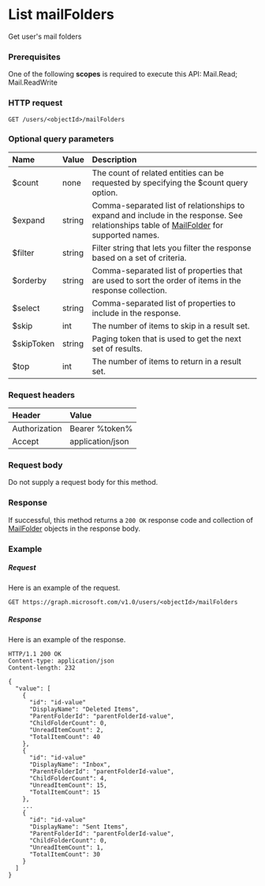 # List mailFolders

Get user's mail folders
### Prerequisites
One of the following **scopes** is required to execute this API: 
Mail.Read; Mail.ReadWrite
### HTTP request
<!-- { "blockType": "ignored" } -->
```http
GET /users/<objectId>/mailFolders

```
### Optional query parameters
|Name|Value|Description|
|:---------------|:--------|:-------|
|$count|none|The count of related entities can be requested by specifying the $count query option.|
|$expand|string|Comma-separated list of relationships to expand and include in the response. See relationships table of [MailFolder](../resources/mailfolder.md) for supported names. |
|$filter|string|Filter string that lets you filter the response based on a set of criteria.|
|$orderby|string|Comma-separated list of properties that are used to sort the order of items in the response collection.|
|$select|string|Comma-separated list of properties to include in the response.|
|$skip|int|The number of items to skip in a result set.|
|$skipToken|string|Paging token that is used to get the next set of results.|
|$top|int|The number of items to return in a result set.|

### Request headers
| Header       | Value |
|:---------------|:--------|
| Authorization  | Bearer %token%  |
| Accept  | application/json|

### Request body
Do not supply a request body for this method.
### Response
If successful, this method returns a `200 OK` response code and collection of [MailFolder](../resources/mailfolder.md) objects in the response body.
### Example
##### Request
Here is an example of the request.
<!-- {
  "blockType": "request",
  "name": "get_mailfolders"
}-->
```http
GET https://graph.microsoft.com/v1.0/users/<objectId>/mailFolders
```
##### Response
Here is an example of the response.
<!-- {
  "blockType": "response",
  "truncated": false,
  "@odata.type": "microsoft.graph.mailfolder",
  "isCollection": true
} -->
```http
HTTP/1.1 200 OK
Content-type: application/json
Content-length: 232

{
  "value": [
    {
      "id": "id-value"
      "DisplayName": "Deleted Items",
      "ParentFolderId": "parentFolderId-value",
      "ChildFolderCount": 0,
      "UnreadItemCount": 2,
      "TotalItemCount": 40
    },
    {
      "id": "id-value"
      "DisplayName": "Inbox",
      "ParentFolderId": "parentFolderId-value",
      "ChildFolderCount": 4,
      "UnreadItemCount": 15,
      "TotalItemCount": 15
    },
    ...
    {
      "id": "id-value"
      "DisplayName": "Sent Items",
      "ParentFolderId": "parentFolderId-value",
      "ChildFolderCount": 0,
      "UnreadItemCount": 1,
      "TotalItemCount": 30
    }
  ]
}
```

<!-- uuid: 8fcb5dbc-d5aa-4681-8e31-b001d5168d79
2015-10-25 14:57:30 UTC -->
<!-- {
  "type": "#page.annotation",
  "description": "List mailFolders",
  "keywords": "",
  "section": "documentation",
  "tocPath": ""
}-->